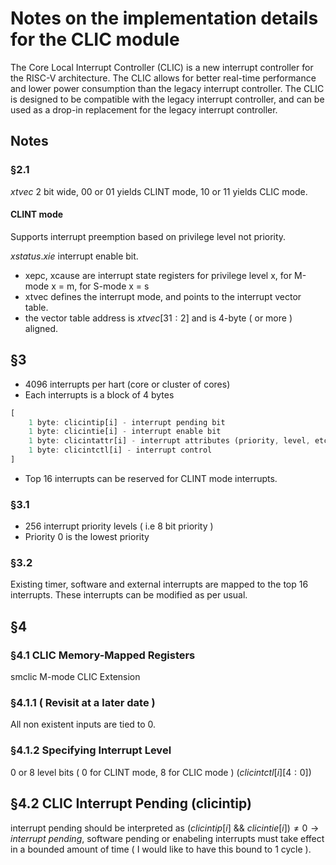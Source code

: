 # Notes on the implementation details for the CLIC module

The Core Local Interrupt Controller (CLIC) is a new interrupt controller for the RISC-V architecture. The CLIC allows for
better real-time performance and lower power consumption than the legacy interrupt controller. The CLIC is designed to be
compatible with the legacy interrupt controller, and can be used as a drop-in replacement for the legacy interrupt controller.

## Notes

### §2.1

$`xtvec`$ 2 bit wide, 00 or 01 yields CLINT mode, 10 or 11 yields CLIC mode.

#### CLINT mode

Supports interrupt preemption based on privilege level not priority.

$`xstatus.xie`$ interrupt enable bit.

- xepc, xcause are interrupt state registers for privilege level x, for M-mode x = m, for S-mode x = s
- xtvec defines the interrupt mode, and points to the interrupt vector table.
- the vector table address is $`xtvec[31:2]`$ and is 4-byte ( or more ) aligned.

## §3

- 4096 interrupts per hart (core or cluster of cores)
- Each interrupts is a block of 4 bytes

```rust
[
    1 byte: clicintip[i] - interrupt pending bit
    1 byte: clicintie[i] - interrupt enable bit
    1 byte: clicintattr[i] - interrupt attributes (priority, level, etc.)
    1 byte: clicintctl[i] - interrupt control
]
```

- Top 16 interrupts can be reserved for CLINT mode interrupts.

### §3.1

- 256 interrupt priority levels ( i.e 8 bit priority )
- Priority 0 is the lowest priority

### §3.2

Existing timer, software and external interrupts are mapped to the top 16 interrupts. These interrupts can be modified as per usual.

## §4

### §4.1 CLIC Memory-Mapped Registers

smclic M-mode CLIC Extension

### §4.1.1 ( Revisit at a later date )

All non existent inputs are tied to 0.

### §4.1.2 Specifying Interrupt Level

0 or 8 level bits ( 0 for CLINT mode, 8 for CLIC mode ) ($`clicintctl[i][4:0]`$)

## §4.2 CLIC Interrupt Pending (clicintip)

interrupt pending should be interpreted as $`(clicintip[i]~\&\&~ clicintie[i]) \neq 0 \rightarrow interrupt~pending`$,
software pending or enabeling interrupts must take effect in a bounded amount of time ( I would like to have this bound to 1 cycle ).

